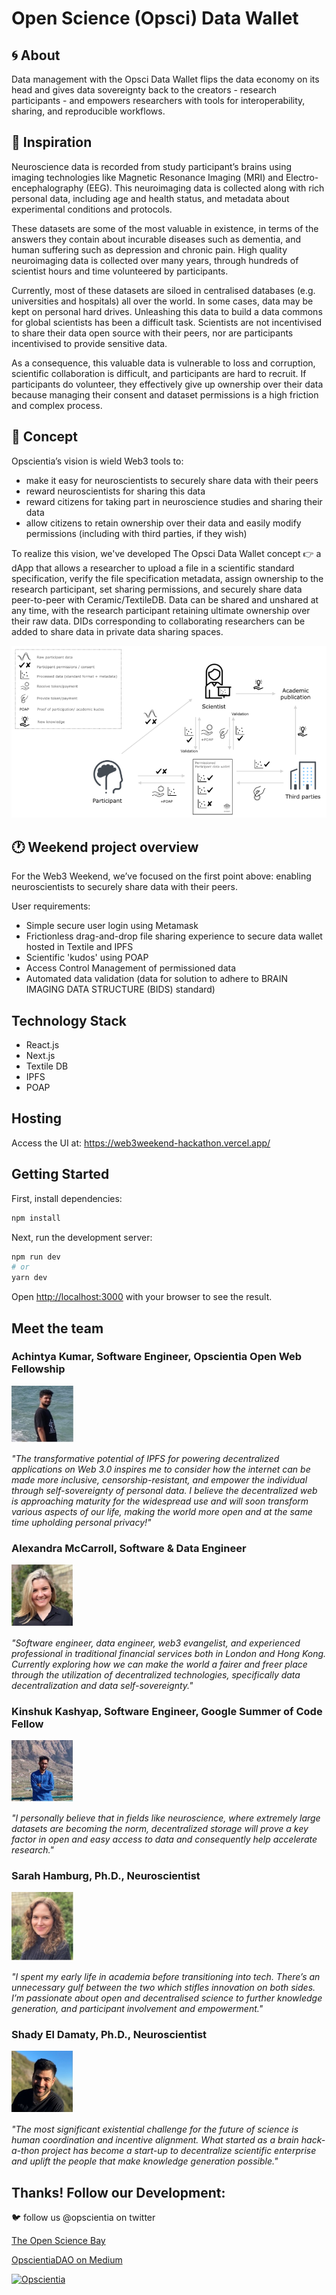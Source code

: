 # Open Science (Opsci) Data Wallet

## 🌀 About

Data management with the Opsci Data Wallet flips the data economy on its head and gives data sovereignty back to the creators - research participants - and empowers researchers with tools for interoperability, sharing, and reproducible workflows.

## 💫 Inspiration

Neuroscience data is recorded from study participant’s brains using imaging technologies like Magnetic Resonance Imaging (MRI) and Electro-encephalography (EEG). This neuroimaging data is collected along with rich personal data, including age and health status, and metadata about experimental conditions and protocols.

These datasets are some of the most valuable in existence, in terms of the answers they contain about incurable diseases such as dementia, and human suffering such as depression and chronic pain. High quality neuroimaging data is collected over many years, through hundreds of scientist hours and time volunteered by participants. 

Currently, most of these datasets are siloed in centralised databases (e.g. universities and hospitals) all over the world. In some cases, data may be kept on personal hard drives. Unleashing this data to build a data commons for global scientists has been a difficult task.  Scientists are not incentivised to share their data open source with their peers, nor are participants incentivised to provide sensitive data. 

As a consequence, this valuable data is vulnerable to loss and corruption, scientific collaboration is difficult, and participants are hard to recruit. If participants do volunteer, they effectively give up ownership over their data because managing their consent and dataset permissions is a high friction and complex process.

## 💭 Concept

Opscientia’s vision is wield Web3 tools to:
- make it easy for neuroscientists to securely share data with their peers
- reward neuroscientists for sharing this data
- reward citizens for taking part in neuroscience studies and sharing their data
- allow citizens to retain ownership over their data and easily modify permissions (including with third parties, if they wish)

To realize this vision, we've developed The Opsci Data Wallet concept 👉 a dApp that allows a researcher to upload a file in a scientific standard specification, verify the file specification metadata, assign ownership to the research participant, set sharing permissions, and securely share data peer-to-peer with Ceramic/TextileDB. Data can be shared and unshared at any time, with the research participant retaining ultimate ownership over their raw data. DIDs corresponding to collaborating researchers can be added to share data in private data sharing spaces. 

![Diagram](/public/assets/Opsci_Diagram.png)

## 🕐 Weekend project overview

For the Web3 Weekend, we’ve focused on the first point above: enabling neuroscientists to securely share data with their peers.

User requirements:
- Simple secure user login using Metamask
- Frictionless drag-and-drop file sharing experience to secure data wallet hosted in Textile and IPFS
- Scientific 'kudos' using POAP
- Access Control Management of permissioned data 
- Automated data validation (data for solution to adhere to BRAIN IMAGING DATA STRUCTURE (BIDS) standard)

## Technology Stack

- React.js
- Next.js
- Textile DB
- IPFS
- POAP

## Hosting

Access the UI at: https://web3weekend-hackathon.vercel.app/

## Getting Started

First, install dependencies:
```bash
npm install
```

Next, run the development server:

```bash
npm run dev
# or
yarn dev
```

Open [http://localhost:3000](http://localhost:3000) with your browser to see the result.

## Meet the team

### Achintya Kumar, Software Engineer, Opscientia Open Web Fellowship

<img src="./public/assets/Achi.jpg" alt="drawing" style="width:100px;"/>

_"The transformative potential of IPFS for powering decentralized applications on Web 3.0 inspires me to consider how the internet can be made more inclusive, censorship-resistant, and empower the individual through self-sovereignty of personal data. I believe the decentralized web is approaching maturity for the widespread use and will soon transform various aspects of our life, making the world more open and at the same time upholding personal privacy!"_

### Alexandra McCarroll, Software & Data Engineer

<img src="./public/assets/Alex.jpg" alt="drawing" style="width:100px;"/>

_"Software engineer, data engineer, web3 evangelist, and experienced professional in traditional financial services both in London and Hong Kong. Currently exploring how we can make the world a fairer and freer place through the utilization of decentralized technologies, specifically data decentralization and data self-sovereignty."_

### Kinshuk Kashyap, Software Engineer, Google Summer of Code Fellow

<img src="./public/assets/Kinshuk.jpg" alt="drawing" style="width:100px;"/>

_"I personally believe that in fields like neuroscience, where extremely large datasets are becoming the norm, decentralized storage will prove a key factor in open and easy access to data and consequently help accelerate research."_

### Sarah Hamburg, Ph.D., Neuroscientist

<img src="./public/assets/Sarah.jpg" alt="drawing" style="width:100px;"/>

_"I spent my early life in academia before transitioning into tech. There’s an unnecessary gulf between the two which stifles innovation on both sides. I’m passionate about open and decentralised science to further knowledge generation, and participant involvement and empowerment."_

### Shady El Damaty, Ph.D., Neuroscientist

<img src="./public/assets/Shady.jpg" alt="drawing" style="width:100px;"/>

_"The most significant existential challenge for the future of science is human coordination and incentive alignment. What started as a brain hack-a-thon project has become a start-up to decentralize scientific enterprise and uplift the people that make knowledge generation possible."_

## Thanks! Follow our Development:

 🐦 follow us @opscientia on twitter

[The Open Science Bay](https://opscibay.io)

[OpscientiaDAO on Medium](https://medium.com/opscientia-dao)

[![Opscientia](https://img.shields.io/discord/819266495972507699.svg?label=Discord&logo=Discord&colorB=7289da&style=for-the-badge)](https://discord.gg/S3uDbdFKA9)
